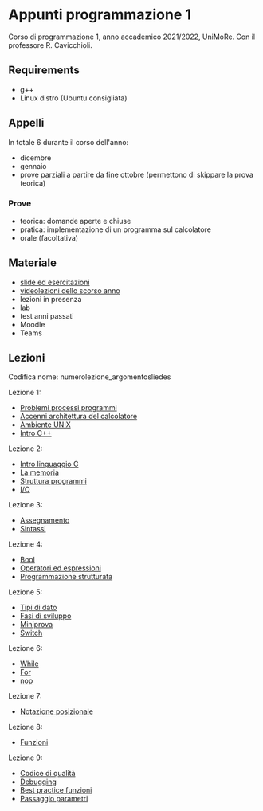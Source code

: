 # Appunti programmazione 1
Corso di programmazione 1, anno accademico 2021/2022, UniMoRe. Con il professore R. Cavicchioli.

## Requirements
 - g++
 - Linux distro (Ubuntu consigliata)

## Appelli
In totale 6 durante il corso dell'anno:
 - dicembre
 - gennaio
 - prove parziali a partire da fine ottobre (permettono di skippare la prova teorica)

### Prove
 - teorica: domande aperte e chiuse
 - pratica: implementazione di un programma sul calcolatore
 - orale (facoltativa)

## Materiale
 - [slide ed esercitazioni](https://algogroup.unimore.it/people/paolo/courses/programmazione_I/vecchie_edizioni/edizione_2021/)
 - [videolezioni dello scorso anno](https://drive.google.com/drive/folders/1fPspiDtOzJNPT43o8A35-JLu7Vz5E1Ho?usp=sharing)
 - lezioni in presenza
 - lab
 - test anni passati
 - Moodle
 - Teams

## Lezioni
Codifica nome: numerolezione_argomentosliedes

Lezione 1:
 - [Problemi processi programmi](1_problemi_processi_programmi.md)
 - [Accenni architettura del calcolatore](1_basi_architettura_calcolatore.md)
 - [Ambiente UNIX](1_ambiente_unix.md)
 - [Intro C++](1_intro_cpp.md)

Lezione 2:
 - [Intro linguaggio C](2_intro_c.md)
 - [La memoria](2_mem.md)
 - [Struttura programmi](2_struttura_programma.md)
 - [I/O](2_cpp_in_out.md)

Lezione 3:
 - [Assegnamento](3_assegnamento.md)
 - [Sintassi](3_sintassi.md)
 
Lezione 4:
 - [Bool](4_bool.md)
 - [Operatori ed espressioni](4_operatori.md)
 - [Programmazione strutturata](4_programmazione_strutturata.md)
 
Lezione 5:
 - [Tipi di dato](5_dimensioni_dato.md)
 - [Fasi di sviluppo](5_fasi_sviluppo.md)
 - [Miniprova](5_miniprova_prima_test.md)
 - [Switch](5_siwtch.md)
 
Lezione 6:
 - [While](6_while.md)
 - [For](6_for.md)
 - [nop](6_istruzione_vuota.md)

Lezione 7:
 - [Notazione posizionale](7_notazione_posizionale.md)
 
Lezione 8:
 - [Funzioni](8_funzioni.md)
 
Lezione 9:
 - [Codice di qualità](9_codice_di_qualità.md)
 - [Debugging](9_debugging.md)
 - [Best practice funzioni](9_best_practice_funzioni.md)
 - [Passaggio parametri](9_tipi_passaggio.md)


